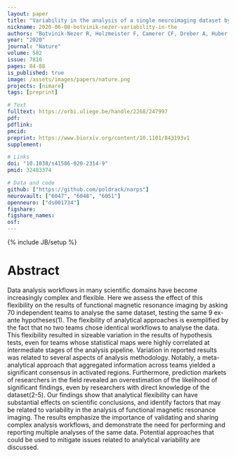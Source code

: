 ```yaml
---
layout: paper
title: "Variability in the analysis of a single neuroimaging dataset by many teams"
nickname: 2020-06-08-botvinik-nezer-variability-in-the
authors: "Botvinik-Nezer R, Holzmeister F, Camerer CF, Dreber A, Huber J, Johannesson M, Kirchler M, Iwanir R, Mumford JA, Adcock RA, Avesani P, Baczkowski BM, Bajracharya A, Bakst L, Ball S, Barilari M, Bault N, Beaton D, Beitner J, Benoit RG, Berkers RMWJ, Bhanji JP, Biswal BB, Bobadilla-Suarez S, Bortolini T, Bottenhorn KL, Bowring A, Braem S, Brooks HR, Brudner EG, Calderon CB, Camilleri JA, Castrellon JJ, Cecchetti L, Cieslik EC, Cole ZJ, Collignon O, Cox RW, Cunningham WA, Czoschke S, Dadi K, Davis CP, Luca A, Delgado MR, Demetriou L, Dennison JB, Di X, Dickie EW, Dobryakova E, Donnat CL, Dukart J, Duncan NW, Durnez J, Eed A, Eickhoff SB, Erhart A, Fontanesi L, Fricke GM, Fu S, Galvan A, Gau R, Genon S, Glatard T, Glerean E, Goeman JJ, Golowin SAE, Gonzalez-Garcia C, Gorgolewski KJ, Grady CL, Green MA, Guassi Moreira JF, Guest O, Hakimi S, Hamilton JP, Hancock R, Handjaras G, Harry BB, Hawco C, Herholz P, Herman G, Heunis S, Hoffstaedter F, Hogeveen J, Holmes S, Hu CP, Huettel SA, Hughes ME, Iacovella V, Iordan AD, Isager PM, Isik AI, Jahn A, Johnson MR, Johnstone T, Joseph MJE, Juliano AC, Kable JW, Kassinopoulos M, Koba C, Kong XZ, Koscik TR, Kucukboyaci NE, Kuhl BA, Kupek S, Laird AR, Lamm C, Langner R, Lauharatanahirun N, Lee H, Lee S, Leemans A, Leo A, Lesage E, Li F, Li MYC, Lim PC, Lintz EN, Liphardt SW, Losecaat Vermeer AB, Love BC, Mack ML, Malpica N, Marins T, Maumet C, McDonald K, McGuire JT, Melero H, Mendez Leal AS, Meyer B, Meyer KN, Mihai G, Mitsis GD, Moll J, Nielson DM, Nilsonne G, Notter MP, Olivetti E, Onicas AI, Papale P, Patil KR, Peelle JE, Perez A, Pischedda D, Poline JB, Prystauka Y, Ray S, Reuter-Lorenz PA, Reynolds RC, Ricciardi E, Rieck JR, Rodriguez-Thompson AM, Romyn A, Salo T, Samanez-Larkin GR, Sanz-Morales E, Schlichting ML, Schultz DH, Shen Q, Sheridan MA, Silvers JA, Skagerlund K, Smith A, Smith DV, Sokol-Hessner P, Steinkamp SR, Tashjian SM, Thirion B, Thorp JN, Tinghog G, Tisdall L, Tompson SH, Toro-Serey C, Torre Tresols JJ, Tozzi L, Truong V, Turella L, van 't Veer AE, Verguts T, Vettel JM, Vijayarajah S, Vo K, Wall MB, Weeda WD, Weis S, White DJ, Wisniewski D, Xifra-Porxas A, Yearling EA, Yoon S, Yuan R, Yuen KSL, Zhang L, Zhang X, Zosky JE, Nichols TE, Poldrack RA, Schonberg T"
year: "2020"
journal: "Nature"
volume: 582
issue: 7810
pages: 84-88
is_published: true
image: /assets/images/papers/nature.png
projects: [nimare]
tags: [preprint]

# Text
fulltext: https://orbi.uliege.be/handle/2268/247997
pdf:
pdflink:
pmcid:
preprint: https://www.biorxiv.org/content/10.1101/843193v1
supplement:

# Links
doi: "10.1038/s41586-020-2314-9"
pmid: 32483374

# Data and code
github: ["https://github.com/poldrack/narps"]
neurovault: ["6047", "6048", "6051"]
openneuro: ["ds001734"]
figshare:
figshare_names:
osf:
---
```

{% include JB/setup %}

# Abstract

Data analysis workflows in many scientific domains have become increasingly complex and flexible. Here we assess the effect of this flexibility on the results of functional magnetic resonance imaging by asking 70 independent teams to analyse the same dataset, testing the same 9 ex-ante hypotheses(1). The flexibility of analytical approaches is exemplified by the fact that no two teams chose identical workflows to analyse the data. This flexibility resulted in sizeable variation in the results of hypothesis tests, even for teams whose statistical maps were highly correlated at intermediate stages of the analysis pipeline. Variation in reported results was related to several aspects of analysis methodology. Notably, a meta-analytical approach that aggregated information across teams yielded a significant consensus in activated regions. Furthermore, prediction markets of researchers in the field revealed an overestimation of the likelihood of significant findings, even by researchers with direct knowledge of the dataset(2-5). Our findings show that analytical flexibility can have substantial effects on scientific conclusions, and identify factors that may be related to variability in the analysis of functional magnetic resonance imaging. The results emphasize the importance of validating and sharing complex analysis workflows, and demonstrate the need for performing and reporting multiple analyses of the same data. Potential approaches that could be used to mitigate issues related to analytical variability are discussed.

